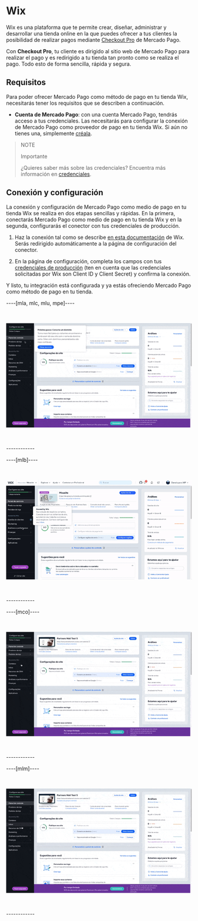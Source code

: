 # Wix
 
Wix es una plataforma que te permite crear, diseñar, administrar y desarrollar una tienda online en la que puedes ofrecer a tus clientes la posibilidad de realizar pagos mediante [Checkout Pro](https://www.mercadopago[FAKER][URL][DOMAIN]/ferramentas-para-vender/cobrar?utm_experiment=optimize&matt_tool=69348836&matt_word=MLB_MP_G_XP_OP_COW_SEARCH_SELL_TXS_Checkout-Transparente-Branded-NovaLP&gclid=CjwKCAjw3_KIBhA2EiwAaAAlinz2stvLcjAuKbXruVqdJtI_cAemAj6CaP3Q3yxbxbiumdlbgMsynhoCeLsQAvD_BwE) de Mercado Pago.

Con **Checkout Pro**, tu cliente es dirigido al sitio web de Mercado Pago para realizar el pago y es redirigido a tu tienda tan pronto como se realiza el pago. Todo esto de forma sencilla, rápida y segura.  

## Requisitos
Para poder ofrecer Mercado Pago como método de pago en tu tienda Wix, necesitarás tener los requisitos que se describen a continuación.
 - **Cuenta de Mercado Pago**: con una cuenta Mercado Pago, tendrás acceso a tus credenciales. Las necesitarás para configurar la conexión de Mercado Pago como proveedor de pago en tu tienda Wix. Si aún no tienes una, simplemente [créala](https://www.mercadopago[FAKER][URL][DOMAIN]/hub/registration/landing).

>NOTE
>
>Importante
>
>¿Quieres saber más sobre las credenciales? Encuentra más información en [credenciales](https://www.mercadopago[FAKER][URL][DOMAIN]/developers/pt/guides/resources/credentials).

## Conexión y configuración
La conexión y configuración de Mercado Pago como medio de pago en tu tienda Wix se realiza en dos etapas sencillas y rápidas. En la primera, conectarás Mercado Pago como medio de pago en tu tienda Wix y en la segunda, configurarás el conector con tus credenciales de producción.
1. Haz la conexión tal como se describe [en esta documentación](https://support.wix.com/pt/article/conectando-mercadopago-como-provedor-de-pagamento) de Wix. Serás redirigido automáticamente a la página de configuración del conector.

2. En la página de configuración, completa los campos con tus [credenciales de producción](https://www.mercadopago[FAKER][URL][DOMAIN]/developers/pt/guides/resources/credentials) (ten en cuenta que las credenciales solicitadas por Wix son Client ID y Client Secret) y confirma la conexión.

Y listo, tu integración está configurada y ya estás ofreciendo Mercado Pago como método de pago en tu tienda.

----[mla, mlc, mlu, mpe]----
<p>&nbsp;</p>

![Setting active in Wix](/images/wix/wix_pt_connect_configuration_mla_mlc_mlu_mpe.gif)
<p>&nbsp;</p>
------------

----[mlb]----
<p>&nbsp;</p>

![Setting connect in Wix](/images/wix/wix_pt_connect_configuration_mlb.gif)
<p>&nbsp;</p>
------------

----[mco]----
<p>&nbsp;</p>

![Setting active in Wix](/images/wix/wix_pt_connect_configuration_mco.gif)
<p>&nbsp;</p>
------------

----[mlm]----
<p>&nbsp;</p>

![Setting active in Wix](/images/wix/wix_pt_connect_configuration_mlm.gif)
<p>&nbsp;</p>
------------
